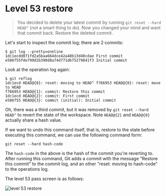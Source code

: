 
# Level 53 restore

> You decided to delete your latest commit by running `git reset --hard HEAD^`
(not a smart thing to do). Now you changed your mind and want that commit back.
Restore the deleted commit.

Let's start to inspect the commit log; there are 2 commits:

```shell
$ git log --pretty=oneline
1dc1ecdd071fd2a5baa664dce42a48b13d40cdae First commit
e586f55fde799d2b390d8a74d771db75279841f3 Initial commit
```

Look at the operation log again:

```shell
$ git reflog
1dc1ecd HEAD@{0}: reset: moving to HEAD^ f766953 HEAD@{0}: reset: move to HEAD
f766953 HEAD@{1}: commit: Restore this commit
1dc1ecd HEAD@{2}: commit: First commit
e586f55 HEAD@{3}: commit (initial): Initial commit
```

Oh, there was a third commit, but it was removed by `git reset --hard HEAD^` to
revert the state of the workspace. Note `HEAD@{2}` and `HEAD@{0}` actually
share a hash value.

If we want to undo this command itself, that is, restore to the state before
executing this command, we can use the following command form:

```shell
git reset --hard hash-code
```

The `hash-code` in the above is the hash of the commit you're reverting to.
After running this command, Git adds a commit with the message "Restore this
commit" to the commit log, and an other "reset: moving to hash-code" to the
operations log.

The level 53 pass screen is as follows:

![level 53 restore](images/level-53-restore.png)
